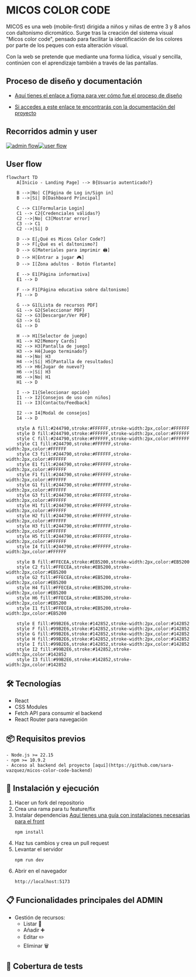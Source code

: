 # MICOS COLOR CODE

MICOS es una web (mobile-first) dirigida a niños y niñas de entre 3 y 8 años con daltonismo dicromático. Surge tras la creación del sistema visual "Micos color code", pensado para facilitar la identificación de los colores por parte de los peques con esta alteración visual. 

Con la web se pretende que mediante una forma lúdica, visual y sencilla, continúen con el aprendizaje también a través de las pantallas. 

## Proceso de diseño y documentación
- [Aquí tienes el enlace a figma para ver cómo fue el proceso de diseño](https://www.figma.com/design/YueEJOk6QapJxU4PCOoqim/micos?node-id=0-1&t=ewvxFKvqEnRvRAFa-1)

- [Si accedes a este enlace te encontrarás con la documentación del proyecto](https://www.notion.so/sara-vazquez/MICOS-PROYECTO-FINAL-23fd5565c5b68048a775fc74e9a9f749)

## Recorridos admin y user
[![admin flow](https://i.vimeocdn.com/video/2075148736-bdd7a3e1caa2e91e0eaee74867a0ad777029fa3bdecd1111e74bb60b31511ca3-d_640x360?&region=us)](https://vimeo.com/1131261688)[![user flow](https://i.vimeocdn.com/video/2075148817-7c65448b05d2442369ff45dc126c7c0f58252e9c874804a18fe9b180a1636e3b-d_640x360?&region=us)](https://vimeo.com/1131261736)

## User flow
```mermaid
flowchart TD
    A[Inicio - Landing Page] --> B{Usuario autenticado?}
    
    B -->|No| C[Página de Log in/Sign in]
    B -->|Sí| D[Dashboard Principal]
    
    C --> C1[Formulario Login]
    C1 --> C2{Credenciales válidas?}
    C2 -->|No| C3[Mostrar error]
    C3 --> C1
    C2 -->|Sí| D
    
    D --> E[¿Qué es Micos Color Code?]
    D --> F[¿Qué es el daltonismo?]
    D --> G[Materiales para imprimir 🖨️]
    D --> H[Entrar a jugar 🎮]
    D --> I[Zona adultos - Botón flotante]
    
    E --> E1[Página informativa]
    E1 --> D
    
    F --> F1[Página educativa sobre daltonismo]
    F1 --> D
    
    G --> G1[Lista de recursos PDF]
    G1 --> G2{Seleccionar PDF}
    G2 --> G3[Descargar/Ver PDF]
    G3 --> G1
    G1 --> D
    
    H --> H1[Selector de juego]
    H1 --> H2[Memory Cards]
    H2 --> H3[Pantalla de juego]
    H3 --> H4{Juego terminado?}
    H4 -->|No| H3
    H4 -->|Sí| H5[Pantalla de resultados]
    H5 --> H6{Jugar de nuevo?}
    H6 -->|Sí| H3
    H6 -->|No| H1
    H1 --> D
    
    I --> I1{Seleccionar opción}
    I1 --> I2[Consejos de uso con niños]
    I1 --> I3[Contacto/Feedback]
    
    I2 --> I4[Modal de consejos]
    I4 --> D
    
    style A fill:#244790,stroke:#FFFFFF,stroke-width:2px,color:#FFFFFF
    style D fill:#244790,stroke:#FFFFFF,stroke-width:2px,color:#FFFFFF
    style C fill:#244790,stroke:#FFFFFF,stroke-width:2px,color:#FFFFFF
    style C1 fill:#244790,stroke:#FFFFFF,stroke-width:2px,color:#FFFFFF
    style C3 fill:#244790,stroke:#FFFFFF,stroke-width:2px,color:#FFFFFF
    style E1 fill:#244790,stroke:#FFFFFF,stroke-width:2px,color:#FFFFFF
    style F1 fill:#244790,stroke:#FFFFFF,stroke-width:2px,color:#FFFFFF
    style G1 fill:#244790,stroke:#FFFFFF,stroke-width:2px,color:#FFFFFF
    style G3 fill:#244790,stroke:#FFFFFF,stroke-width:2px,color:#FFFFFF
    style H1 fill:#244790,stroke:#FFFFFF,stroke-width:2px,color:#FFFFFF
    style H2 fill:#244790,stroke:#FFFFFF,stroke-width:2px,color:#FFFFFF
    style H3 fill:#244790,stroke:#FFFFFF,stroke-width:2px,color:#FFFFFF
    style H5 fill:#244790,stroke:#FFFFFF,stroke-width:2px,color:#FFFFFF
    style I4 fill:#244790,stroke:#FFFFFF,stroke-width:2px,color:#FFFFFF
    
    style B fill:#FFECEA,stroke:#EB5200,stroke-width:2px,color:#EB5200
    style C2 fill:#FFECEA,stroke:#EB5200,stroke-width:2px,color:#EB5200
    style G2 fill:#FFECEA,stroke:#EB5200,stroke-width:2px,color:#EB5200
    style H4 fill:#FFECEA,stroke:#EB5200,stroke-width:2px,color:#EB5200
    style H6 fill:#FFECEA,stroke:#EB5200,stroke-width:2px,color:#EB5200
    style I1 fill:#FFECEA,stroke:#EB5200,stroke-width:2px,color:#EB5200
    
    style E fill:#99B2E6,stroke:#142852,stroke-width:2px,color:#142852
    style F fill:#99B2E6,stroke:#142852,stroke-width:2px,color:#142852
    style G fill:#99B2E6,stroke:#142852,stroke-width:2px,color:#142852
    style H fill:#99B2E6,stroke:#142852,stroke-width:2px,color:#142852
    style I fill:#99B2E6,stroke:#142852,stroke-width:2px,color:#142852
    style I2 fill:#99B2E6,stroke:#142852,stroke-width:2px,color:#142852
    style I3 fill:#99B2E6,stroke:#142852,stroke-width:2px,color:#142852

```

## 🛠️ Tecnologías

- React
- CSS Modules
- Fetch API para consumir el backend
- React Router para navegación

## 📦 Requisitos previos

```
- Node.js >= 22.15
- npm >= 10.9.2
- Acceso al backend del proyecto [aquí](https://github.com/sara-vazquez/micos-color-code-backend)
```

## 🚀 Instalación y ejecución

1. Hacer un fork del repositorio
2. Crea una rama para tu feature/fix
3. Instalar dependencias [Aquí tienes una guía con instalaciones necesarias para el front](https://www.notion.so/sara-vazquez/Instalaciones-front-281d5565c5b680d28ff8d736e262e840)
    ```
    npm install
    ````
4. Haz tus cambios y crea un pull request
5. Levantar el servidor
    ```
    npm run dev
    ```
6. Abrir en el navegador
    ```
    http://localhost:5173
    ```


## 📋 Funcionalidades principales del ADMIN

- Gestión de recursos:
  - Listar 📄
  - Añadir ➕
  - Editar ✏️
  - Eliminar 🗑


## 🧪 Cobertura de tests
